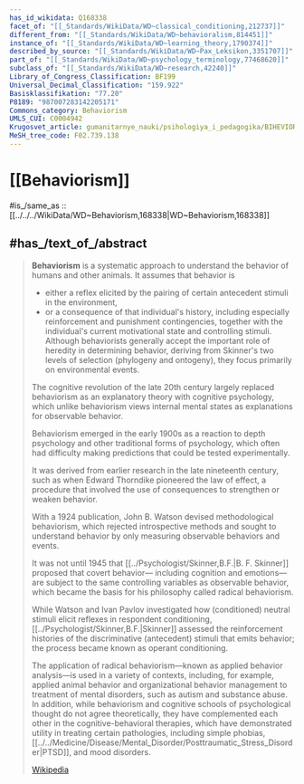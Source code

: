 ```yaml
---
has_id_wikidata: Q168338
facet_of: "[[_Standards/WikiData/WD~classical_conditioning,212737]]"
different_from: "[[_Standards/WikiData/WD~behavioralism,814451]]"
instance_of: "[[_Standards/WikiData/WD~learning_theory,1790374]]"
described_by_source: "[[_Standards/WikiData/WD~Pax_Leksikon,3351707]]"
part_of: "[[_Standards/WikiData/WD~psychology_terminology,77468620]]"
subclass_of: "[[_Standards/WikiData/WD~research,42240]]"
Library_of_Congress_Classification: BF199
Universal_Decimal_Classification: "159.922"
Basisklassifikation: "77.20"
P8189: "987007283142205171"
Commons_category: Behaviorism
UMLS_CUI: C0004942
Krugosvet_article: gumanitarnye_nauki/psihologiya_i_pedagogika/BIHEVIORIZM.html
MeSH_tree_code: F02.739.138
---
```


# [[Behaviorism]] 

#is_/same_as :: [[../../../WikiData/WD~Behaviorism,168338|WD~Behaviorism,168338]] 

## #has_/text_of_/abstract 

> **Behaviorism** is a systematic approach to understand the behavior of humans and other animals. 
> It assumes that behavior is 
> - either a reflex elicited by the pairing of certain antecedent stimuli in the environment, 
> - or a consequence of that individual's history, including especially reinforcement and punishment contingencies, together with the individual's current motivational state and controlling stimuli. 
> Although behaviorists generally accept the important role of heredity in determining behavior, 
> deriving from Skinner's two levels of selection (phylogeny and ontogeny), 
> they focus primarily on environmental events. 
> 
> The cognitive revolution of the late 20th century 
> largely replaced behaviorism as an explanatory theory with cognitive psychology, 
> which unlike behaviorism views internal mental states as explanations for observable behavior.
>
> Behaviorism emerged in the early 1900s 
> as a reaction to depth psychology and other traditional forms of psychology, 
> which often had difficulty making predictions that could be tested experimentally. 
> 
> It was derived from earlier research in the late nineteenth century, 
> such as when Edward Thorndike pioneered the law of effect, 
> a procedure that involved the use of consequences to strengthen or weaken behavior.
>
> With a 1924 publication, John B. Watson devised methodological behaviorism, 
> which rejected introspective methods 
> and sought to understand behavior by only measuring observable behaviors and events. 
> 
> It was not until 1945 that [[../Psychologist/Skinner,B.F.|B. F. Skinner]] proposed that covert behavior—
> including cognition and emotions—
> are subject to the same controlling variables as observable behavior, 
> which became the basis for his philosophy called radical behaviorism. 
> 
> While Watson and Ivan Pavlov investigated how (conditioned) neutral stimuli elicit reflexes in respondent conditioning, [[../Psychologist/Skinner,B.F.|Skinner]] assessed the reinforcement histories of the discriminative (antecedent) stimuli that emits behavior; the process became known as operant conditioning.
>
> The application of radical behaviorism—known as applied behavior analysis—is used in a variety of contexts, including, for example, applied animal behavior and organizational behavior management to treatment of mental disorders, such as autism and substance abuse. In addition, while behaviorism and cognitive schools of psychological thought do not agree theoretically, they have complemented each other in the cognitive-behavioral therapies, which have demonstrated utility in treating certain pathologies, including simple phobias, [[../../Medicine/Disease/Mental_Disorder/Posttraumatic_Stress_Disorder|PTSD]], and mood disorders.
>
> [Wikipedia](https://en.wikipedia.org/wiki/Behaviorism) 

